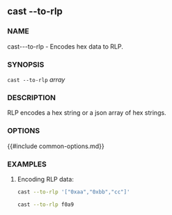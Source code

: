 ## cast --to-rlp

### NAME

cast---to-rlp - Encodes hex data to RLP.

### SYNOPSIS

``cast --to-rlp`` *array*

### DESCRIPTION

RLP encodes a hex string or a json array of hex strings.

### OPTIONS

{{#include common-options.md}}

### EXAMPLES

1. Encoding RLP data:
    ```sh
    cast --to-rlp '["0xaa","0xbb","cc"]'
   
    cast --to-rlp f0a9     
    ```
